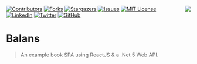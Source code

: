 <a href="https://coderpro.net" target="_top"><img src="https://coderpro.net/media/1024/coderpro_logo_rounded_extra-90x90.webp" align="right" align="right" /></a>
[![Contributors][contributors-shield]][contributors-url]
[![Forks][forks-shield]][forks-url]
[![Stargazers][stars-shield]][stars-url]
[![Issues][issues-shield]][issues-url]
[![MIT License][license-shield]][license-url]
[![LinkedIn][linkedin-shield]][linkedin-url]
[![Twitter](https://img.shields.io/twitter/url/https/twitter.com/cloudposse.svg?style=social&label=Follow%20%40coderProNet)](https://twitter.com/coderProNet)
[![GitHub](https://img.shields.io/github/followers/coderpros?label=Follow&style=social)](https://github.com/coderpros)

[contributors-shield]: https://img.shields.io/github/contributors/coderpros/balans.svg?style=flat-square
[contributors-url]: https://github.com/coderpros/balans/graphs/contributors
[forks-shield]: https://img.shields.io/github/forks/coderpros/balans?style=flat-square
[forks-url]: https://github.com/coderpros/kickbox-asp/network/members
[stars-shield]: https://img.shields.io/github/stars/coderpros/balans.svg?style=flat-square
[stars-url]: https://github.com/coderpros/kickbox-asp/stargazers
[issues-shield]: https://img.shields.io/github/issues/coderpros/balans?style=flat-square
[issues-url]: https://github.com/coderpros/balans/issues
[license-shield]: https://img.shields.io/github/license/coderpros/balans?style=flat-square
[license-url]: https://github.com/coderpros/balans/master/LICENSE
[linkedin-shield]: https://img.shields.io/badge/-LinkedIn-black.svg?style=flat-square&logo=linkedin&colorB=555
[linkedin-url]: https://linkedin.com/company/coderpros
[twitter-shield]: https://img.shields.io/twitter/follow/coderpronet?style=social
[twitter-follow-url]: https://img.shields.io/twitter/follow/coderpronet?style=social
[github-shield]: https://img.shields.io/github/followers/coderpros?label=Follow&style=social
[github-follow-url]: https://img.shields.io/twitter/follow/coderpronet?style=social

# Balans
> An example book SPA using ReactJS & a .Net 5 Web API.
